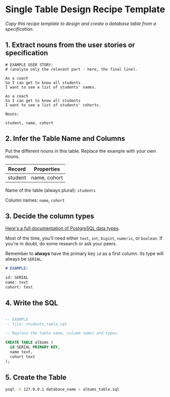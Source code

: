 # Single Table Design Recipe Template

_Copy this recipe template to design and create a database table from a specification._


## 1. Extract nouns from the user stories or specification

```
# EXAMPLE USER STORY:
# (analyse only the relevant part - here, the final line).

As a coach
So I can get to know all students
I want to see a list of students' names.

As a coach
So I can get to know all students
I want to see a list of students' cohorts.
```
```
Nouns:

student, name, cohort
```


## 2. Infer the Table Name and Columns

Put the different nouns in this table. Replace the example with your own nouns.

| Record   |     Properties      |
| -------  | ------------------- |
|  student | name, cohort        |

Name of the table (always plural): `students`

Column names: `name`, `cohort`


## 3. Decide the column types

[Here's a full documentation of PostgreSQL data types](https://www.postgresql.org/docs/current/datatype.html).

Most of the time, you'll need either `text`, `int`, `bigint`, `numeric`, or `boolean`. If you're in doubt, do some research or ask your peers.

Remember to **always** have the primary key `id` as a first column. Its type will always be `SERIAL`.

```markdown
# EXAMPLE:

id: SERIAL
name: text
cohort: text

```

## 4. Write the SQL

```sql

-- EXAMPLE
-- file: students_table.sql

-- Replace the table name, columm names and types.

CREATE TABLE albums (
  id SERIAL PRIMARY KEY,
  name text,
  cohort text
);

```

## 5. Create the Table

```bash
psql -h 127.0.0.1 database_name < albums_table.sql
```